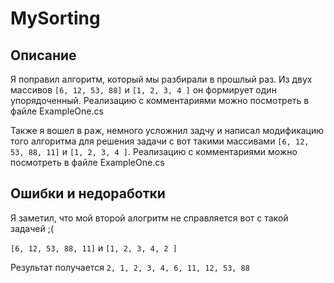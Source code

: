 # MySorting

## Описание

Я поправил алгоритм, который мы разбирали в прошлый раз. Из двух массивов `[6, 12, 53, 88]` и `[1, 2, 3, 4 ]` он формирует один упорядоченный. 
Реализацию с комментариями
можно посмотреть в файле ExampleOne.cs

Также я вошел в раж, немного усложнил задчу и написал модификацию того алгоритма для решения задачи с вот такими массивами `[6, 12, 53, 88, 11]` и `[1, 2, 3, 4 ]`. 
Реализацию с комментариями можно посмотреть в файле ExampleOne.cs

## Ошибки и недоработки

Я заметил, что мой второй алогритм не справляется вот с такой задачей ;(

`[6, 12, 53, 88, 11]` и `[1, 2, 3, 4, 2 ]`

Результат получается `2, 1, 2, 3, 4, 6, 11, 12, 53, 88`
